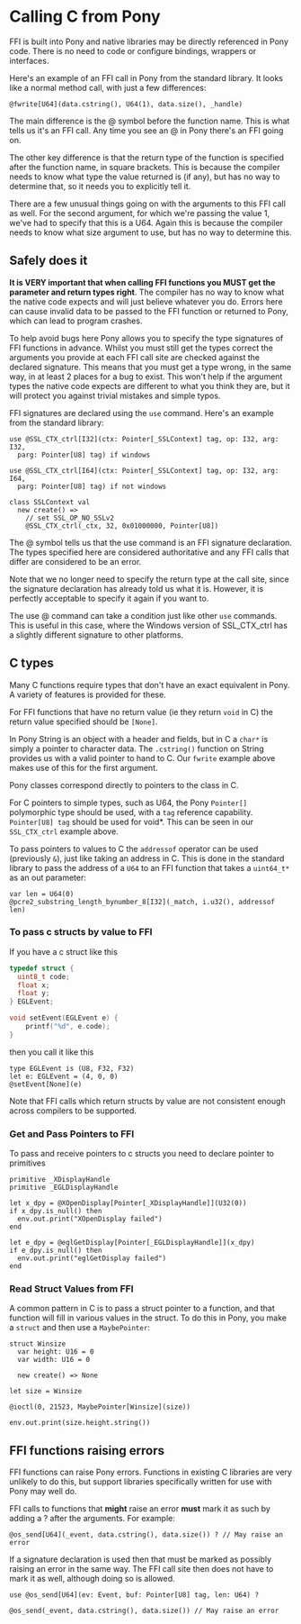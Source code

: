 # Calling C from Pony

FFI is built into Pony and native libraries may be directly referenced in Pony code. There is no need to code or configure bindings, wrappers or interfaces.

Here's an example of an FFI call in Pony from the standard library. It looks like a normal method call, with just a few differences:

```pony
@fwrite[U64](data.cstring(), U64(1), data.size(), _handle)
```

The main difference is the @ symbol before the function name. This is what tells us it's an FFI call. Any time you see an @ in Pony there's an FFI going on.

The other key difference is that the return type of the function is specified after the function name, in square brackets. This is because the compiler needs to know what type the value returned is (if any), but has no way to determine that, so it needs you to explicitly tell it.

There are a few unusual things going on with the arguments to this FFI call as well. For the second argument, for which we're passing the value 1, we've had to specify that this is a U64. Again this is because the compiler needs to know what size argument to use, but has no way to determine this.

## Safely does it

__It is VERY important that when calling FFI functions you MUST get the parameter and return types right__. The compiler has no way to know what the native code expects and will just believe whatever you do. Errors here can cause invalid data to be passed to the FFI function or returned to Pony, which can lead to program crashes.

To help avoid bugs here Pony allows you to specify the type signatures of FFI functions in advance. Whilst you must still get the types correct the arguments you provide at each FFI call site are checked against the declared signature. This means that you must get a type wrong, in the same way, in at least 2 places for a bug to exist. This won't help if the argument types the native code expects are different to what you think they are, but it will protect you against trivial mistakes and simple typos.

FFI signatures are declared using the `use` command. Here's an example from the standard library:

```pony
use @SSL_CTX_ctrl[I32](ctx: Pointer[_SSLContext] tag, op: I32, arg: I32,
  parg: Pointer[U8] tag) if windows

use @SSL_CTX_ctrl[I64](ctx: Pointer[_SSLContext] tag, op: I32, arg: I64,
  parg: Pointer[U8] tag) if not windows

class SSLContext val
  new create() =>
    // set SSL_OP_NO_SSLv2
    @SSL_CTX_ctrl(_ctx, 32, 0x01000000, Pointer[U8])
```

The @ symbol tells us that the use command is an FFI signature declaration. The types specified here are considered authoritative and any FFI calls that differ are considered to be an error.

Note that we no longer need to specify the return type at the call site, since the signature declaration has already told us what it is. However, it is perfectly acceptable to specify it again if you want to.

The use @ command can take a condition just like other `use` commands. This is useful in this case, where the Windows version of SSL_CTX_ctrl has a slightly different signature to other platforms.

## C types

Many C functions require types that don't have an exact equivalent in Pony. A variety of features is provided for these.

For FFI functions that have no return value (ie they return `void` in C) the return value specified should be `[None]`.

In Pony String is an object with a header and fields, but in C a `char*` is simply a pointer to character data. The `.cstring()` function on String provides us with a valid pointer to hand to C. Our `fwrite` example above makes use of this for the first argument.

Pony classes correspond directly to pointers to the class in C.

For C pointers to simple types, such as U64, the Pony `Pointer[]` polymorphic type should be used, with a `tag` reference capability. `Pointer[U8] tag` should be used for void*. This can be seen in our `SSL_CTX_ctrl` example above.

To pass pointers to values to C the `addressof` operator can be used (previously `&`), just like taking an address in C. This is done in the standard library to pass the address of a `U64` to an FFI function that takes a `uint64_t*` as an out parameter:

```pony
var len = U64(0)
@pcre2_substring_length_bynumber_8[I32](_match, i.u32(), addressof len)
```

### To pass c structs by value to FFI
If you have a c struct like this
```c
typedef struct {
  uint8_t code;
  float x;
  float y;
} EGLEvent;

void setEvent(EGLEvent e) {
    printf("%d", e.code);
}
```
then you call it like this
```pony
type EGLEvent is (U8, F32, F32)
let e: EGLEvent = (4, 0, 0)
@setEvent[None](e)
```

Note that FFI calls which return structs by value are not consistent enough across compilers to be supported.

### Get and Pass Pointers to FFI
To pass and receive pointers to c structs you need to declare pointer to primitives
```pony
primitive _XDisplayHandle
primitive _EGLDisplayHandle

let x_dpy = @XOpenDisplay[Pointer[_XDisplayHandle]](U32(0))
if x_dpy.is_null() then
  env.out.print("XOpenDisplay failed")
end

let e_dpy = @eglGetDisplay[Pointer[_EGLDisplayHandle]](x_dpy)
if e_dpy.is_null() then
  env.out.print("eglGetDisplay failed")
end
```

### Read Struct Values from FFI

A common pattern in C is to pass a struct pointer to a function, and that function will fill in various values in the struct. To do this in Pony, you make a `struct` and then use a `MaybePointer`:

```pony
struct Winsize
  var height: U16 = 0
  var width: U16 = 0

  new create() => None

let size = Winsize

@ioctl(0, 21523, MaybePointer[Winsize](size))

env.out.print(size.height.string())
```


## FFI functions raising errors

FFI functions can raise Pony errors. Functions in existing C libraries are very unlikely to do this, but support libraries specifically written for use with Pony may well do.

FFI calls to functions that __might__ raise an error __must__ mark it as such by adding a ? after the arguments. For example:

```pony
@os_send[U64](_event, data.cstring(), data.size()) ? // May raise an error
```

If a signature declaration is used then that must be marked as possibly raising an error in the same way. The FFI call site then does not have to mark it as well, although doing so is allowed.

```pony
use @os_send[U64](ev: Event, buf: Pointer[U8] tag, len: U64) ?

@os_send(_event, data.cstring(), data.size()) // May raise an error
```
